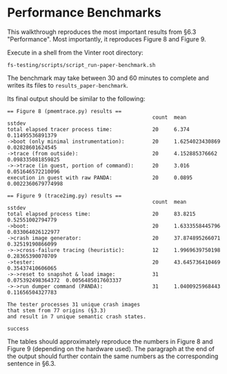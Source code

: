 Performance Benchmarks
======================

This walkthrough reproduces the most important results from §6.3 "Performance".
Most importantly, it reproduces Figure 8 and Figure 9.

Execute in a shell from the Vinter root directory:
```
fs-testing/scripts/script_run-paper-benchmark.sh
```

The benchmark may take between 30 and 60 minutes to complete and writes its
files to `results_paper-benchmark`.

Its final output should be similar to the following:
```
== Figure 8 (pmemtrace.py) results ==
                                               count  mean               sstdev
total elapsed tracer process time:             20     6.374              0.11495536891379
->boot (only minimal instrumentation):         20     1.6254023430869    0.02828601624545
->trace (from outside):                        20     4.152885376662     0.098335081859825
->->trace (in guest, portion of command):      20     3.016              0.051646572210096
execution in guest with raw PANDA:             20     0.0895             0.0022360679774998

== Figure 9 (trace2img.py) results ==
                                               count  mean               sstdev
total elapsed process time:                    20     83.8215            0.52551002794779
->boot:                                        20     1.6333558445796    0.033064026122977
->crash image generator:                       20     37.874895266071    0.32519190866099
->->cross-failure tracing (heuristic):         12     1.9969639750198    0.28365390070709
->tester:                                      20     43.645736410469    0.35437410606065
->->reset to snapshot & load image:            31     0.075392498364372  0.0056485017603337
->->run dumper command (PANDA):                31     1.0400925968443    0.11656504327783

The tester processes 31 unique crash images
that stem from 77 origins (§3.3)
and result in 7 unique semantic crash states.

success
```

The tables should approximately reproduce the numbers in Figure 8 and Figure 9 (depending on the hardware used).
The paragraph at the end of the output should further contain the same numbers as the corresponding sentence in §6.3.
